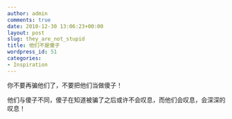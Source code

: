 ```yaml
---
author: admin
comments: true
date: 2010-12-30 13:06:23+00:00
layout: post
slug: they_are_not_stupid
title: 他们不是傻子
wordpress_id: 51
categories:
- Inspiration
---
```


你不要再骗他们了，不要把他们当做傻子！

他们与傻子不同，傻子在知道被骗了之后或许不会叹息，而他们会叹息，会深深的叹息！
